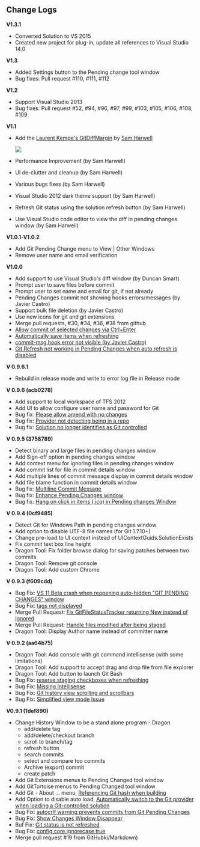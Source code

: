 ## Change Logs

**V1.3.1**

*   Converted Solution to VS 2015
*   Created new project for plug-in, update all references to Visual Studio 14.0

**V1.3**

*   Added Settings button to the Pending change tool window
*   Bug fixes: Pull request #110, #111, #112

**V1.2**

*   Support Visual Studio 2013
*   Bug fixes: Pull request #52, #94, #96, #97, #99, #103, #105, #106, #108, #109

**V1.1**

*   Add the [Laurent Kempe's GitDiffMargin](https://github.com/laurentkempe/GitDiffMargin) by [Sam Harwell](http://tunnelvisionlabs.com/research)  

    ![](https://a248.e.akamai.net/camo.github.com/efde11e7acc8e77f3da08bb8e30d14567c29e3c6/687474703a2f2f6661726d392e737461746963666c69636b722e636f6d2f383332392f383131363839353032355f656339353139623562625f6f2e706e67)
*   Performance Improvement (by Sam Harwell)
*   UI de-clutter and cleanup (by Sam Harwell)
*   Various bugs fixes (by Sam Harwell)
*   Visual Studio 2012 dark theme support (by Sam Harwell)
*   Refresh Git status using the solution refresh button (by Sam Harwell)
*   Use Visual Studio code editor to view the diff in pending changes window (by Sam Harwell)

**V1.0.1-V1.0.2**

*   Add Git Pending Change menu to View | Other Windows
*   Remove user name and email verification

**V1.0.0**

*   Add support to use Visual Studio's diff window (by Duncan Smart)
*   Prompt user to save files before commit
*   Prompt user to set name and email for git, if not already
*   Pending Changes commit not showing hooks errors/messages (by Javier Castro)
*   Support bulk file deletion (by Javier Castro)
*   Use new icons for git and git extensions
*   Merge pull requests, #30, #34, #36, #38 from github
*   [Allow commit of selected changes via Ctrl+Enter](http://gitscc.codeplex.com/workitem/17798)
*   [Automatically save items when refreshing](http://gitscc.codeplex.com/workitem/17795)
*   [commit-msg hook error not visible (by Javier Castro)](http://gitscc.codeplex.com/workitem/17793)
*   [Git Refresh not working in Pending Changes when auto refresh is disabled](http://gitscc.codeplex.com/workitem/17792)

**V 0.9.6.1**

*   Rebuild in release mode and write to error log file in Release mode

**V 0.9.6 (acb0278)**

*   Add support to local workspace of TFS 2012
*   Add UI to allow configure user name and password for Git
*   Bug fix: [Please allow amend with no changes](http://gitscc.codeplex.com/workitem/17789)
*   Bug fix: [Provider not detecting being in a repo](http://gitscc.codeplex.com/workitem/17788)
*   Bug fix: [Solution no longer identifies as Git controlled](http://gitscc.codeplex.com/workitem/17774)

**V 0.9.5 (3758789)**

*   Detect binary and large files in pending changes window
*   Add Sign-off option in pending changes window
*   Add context menu for ignoring files in pending changes window
*   Add commit list for file in commit details window
*   Add multiple lines of commit message display in commit details window
*   Add file blame function in commit details window
*   Bug fix: [Multiline Commit Message](http://gitscc.codeplex.com/workitem/17782)
*   Bug fix: [Enhance Pending Changes window](http://gitscc.codeplex.com/workitem/17781)
*   Bug fix: [Hang on click in items (.ico) in Pending changes Window](http://gitscc.codeplex.com/workitem/17776)

**V 0.9.4 (0cf9485)**

*   Detect Git for Windows Path in pending changes window
*   Add option to disable UTF-8 file names (for Git 1.7.10+)
*   Change pre-load to UI context instead of UIContextGuids.SolutionExists
*   Fix commit text box line height
*   Dragon Tool: Fix folder browse dialog for saving patches between two commits
*   Dragon Tool: Remove git console
*   Dragon Tool: Add custom Chrome

**V 0.9.3 (f609cdd)**

*   Bug Fix: [VS 11 Beta crash when reopening auto-hidden "GIT PENDING CHANGES" window](http://gitscc.codeplex.com/workitem/17538)
*   Bug Fix: [tags not displayed](http://gitscc.codeplex.com/workitem/17437)
*   Merge Pull Request: [Fix GitFileStatusTracker returning New instead of Ignored](https://github.com/yysun/Git-Source-Control-Provider/pull/26)
*   Merge Pull Request: [Handle files modified after being staged](https://github.com/yysun/Git-Source-Control-Provider/pull/24)
*   Dragon Tool: Display Author name instead of committer name

**V 0.9.2 (aa64b75)**

*   Dragon Tool: Add console with git command intellisense (with some limitations)
*   Dragon Tool: Add support to accept drag and drop file from file explorer
*   Dragon Tool: Add button to launch Git Bash
*   Bug Fix: [reserve staging checkboxes when refreshing](http://gitscc.codeplex.com/workitem/17379)
*   Bug Fix: [Missing Intellisense](http://gitscc.codeplex.com/workitem/17391)
*   Bug Fix: [Git history view scrolling and scrollbars](http://gitscc.codeplex.com/workitem/17276)
*   Bug Fix: [Simplified view mode Issue](http://gitscc.codeplex.com/workitem/17438)

**V0.9.1 (1def890)**

*   Change History Window to be a stand alone program - Dragon
    *   add/delete tag
    *   add/delete/checkout branch
    *   scroll to branch/tag
    *   refresh button
    *   search commits
    *   select and compare too commits
    *   Archive (export) commit
    *   create patch
*   Add Git Extensions menus to Pending Changed tool window
*   Add GitTortoise menus to Pending Changed tool window
*   Add Git - About ... menu, [Referencing Git hash when building](http://gitscc.codeplex.com/workitem/17051)
*   Add Option to disable auto load, [Automatically switch to the Git provider when loading a Git-controlled solution](http://gitscc.codeplex.com/workitem/16904)
*   Bug Fix: [autocrlf warning prevents commits from Git Pending Changes](http://gitscc.codeplex.com/workitem/17101)
*   Bug Fix: [Show Changes Window Disappear](http://gitscc.codeplex.com/workitem/17213)
*   Buf Fix: [Git status is not refreshed](http://gitscc.codeplex.com/workitem/17277)
*   Bug Fix: [config core.ignorecase true](http://gitscc.codeplex.com/workitem/17322)
*   Merge pull request #19 from GitHubki/Markdown)